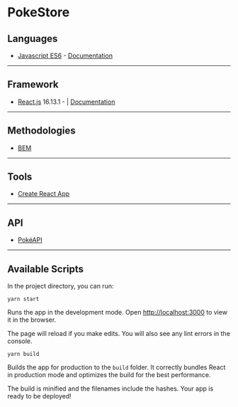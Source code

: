 # PokeStore

## Languages

- [Javascript ES6](https://www.w3schools.com/js/js_es6.asp) - [Documentation](http://es6-features.org/#Constants ':target=_blank')

---

## Framework

- [React.js](https://reactjs.org/) 16.13.1 - | [Documentation](https://reactjs.org/docs/getting-started.html ':target=_blank')

---

## Methodologies

- [BEM](http://getbem.com/ ':target=_blank')

---

## Tools

- [Create React App](https://github.com/facebook/create-react-app)

---

## API

- [PokéAPI](https://pokeapi.co/)

---

## Available Scripts

In the project directory, you can run:

`yarn start`

Runs the app in the development mode.
Open [http://localhost:3000](http://localhost:3000) to view it in the browser.

The page will reload if you make edits.
You will also see any lint errors in the console.

`yarn build`

Builds the app for production to the `build` folder.
It correctly bundles React in production mode and optimizes the build for the best performance.

The build is minified and the filenames include the hashes.
Your app is ready to be deployed!


